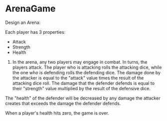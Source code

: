 # ArenaGame

Design an Arena:

Each player has 3 properties:
- Attack
- Strength 
- Health 

1. In the arena, any two players may engage in combat. In turns, the players attack. The player who is attacking rolls the attacking dice, while the one who is defending rolls the defending dice. The damage done by the attacker is equal to the "attack" value times the result of the attacking dice roll. The damage that the defender defends is equal to their "strength" value multiplied by the result of the defensive dice. 

The "health" of the defender will be decreased by any damage the attacker creates that exceeds the damage the defender defends.

When a player's health hits zero, the game is over.
